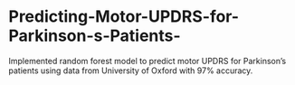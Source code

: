 # Predicting-Motor-UPDRS-for-Parkinson-s-Patients-

Implemented random forest model to predict motor UPDRS for Parkinson’s patients using data from University of Oxford with 97% accuracy.
